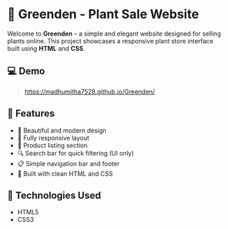 # 🌿 Greenden - Plant Sale Website

Welcome to **Greenden** – a simple and elegant website designed for selling plants online. This project showcases a responsive plant store interface built using **HTML** and **CSS**.

## 💻 Demo

>https://madhumitha7528.github.io/Greenden/

## 🚀 Features

- 🌱 Beautiful and modern design
- 📱 Fully responsive layout
- 🛒 Product listing section
- 🔍 Search bar for quick filtering (UI only)
- 📋 Simple navigation bar and footer
- 💚 Built with clean HTML and CSS

## 🧰 Technologies Used

- HTML5
- CSS3
